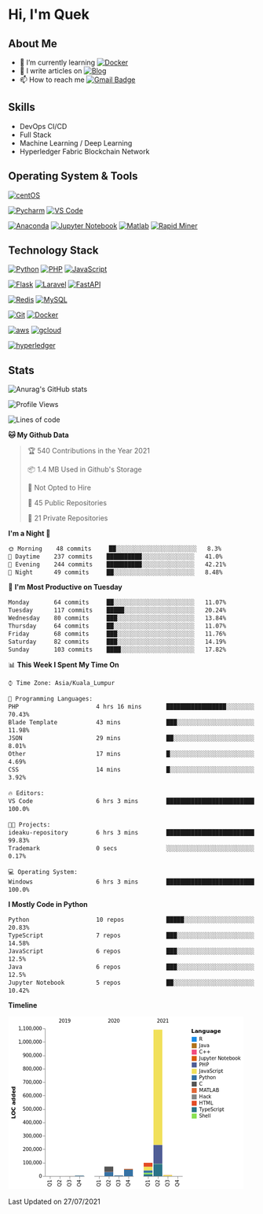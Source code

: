 # Hi, I'm Quek

## About Me

- 🌱 I’m currently learning [![Docker](https://img.shields.io/badge/-docker-005571?style=for-the-badge&logo=docker&logoColor=ffffff)](https://www.docker.com/)
- 📝 I write articles on [![Blog](https://img.shields.io/badge/-medium-ffffff?style=for-the-badge&logo=medium&logoColor=000000)](https://medium.com/)
- 📫 How to reach me [![Gmail Badge](https://img.shields.io/badge/-gmail-c14438?style=for-the-badge&logo=Gmail&logoColor=ffffff)](mailto:qyaojing@gmail.com) 

## Skills
- DevOps CI/CD
- Full Stack
- Machine Learning / Deep Learning
- Hyperledger Fabric Blockchain Network

## Operating System & Tools

[![centOS](https://img.shields.io/badge/CentOS-7.0-blue?style=flat-square&logo=CentOS&logoColor=262577)](https://www.centos.org/)

[![Pycharm](https://img.shields.io/badge/IDE-PyCharm-yellow?style=flat-square&logo=JetBrains)](https://www.jetbrains.com/pycharm/)
[![VS Code](https://img.shields.io/badge/IDE-VSCode-%23007ACC?style=flat-square&logo=Visual-studio-code)](https://code.visualstudio.com/)

[![Anaconda](https://img.shields.io/badge/DS_IDE-anaconda-%23007ACC?style=flat-square&logo=anaconda)](https://www.anaconda.com/)
[![Jupyter Notebook](https://img.shields.io/badge/DS_IDE-JupyterNotebook-%23007ACC?style=flat-square&logo=jupyter)](https://jupyter.org/)
[![Matlab](https://img.shields.io/badge/DS_IDE-Matlab-%23007ACC?style=flat-square&logo=matlab)](https://www.mathworks.com/products/matlab.html)
[![Rapid Miner](https://img.shields.io/badge/DS_IDE-RapidMiner-%23007ACC?style=flat-square&logo=rapidminer)](https://rapidminer.com/)

## Technology Stack

[![Python](https://img.shields.io/badge/-Python-3776AB?style=flat-square&logo=python&logoColor=ffffff)](https://www.python.org/)
[![PHP](https://img.shields.io/badge/-php-00ADD8?style=flat-square&logo=go&logoColor=ffffff)](https://www.php.net/)
[![JavaScript](https://img.shields.io/badge/-JavaScript-%23F7DF1C?style=flat-square&logo=javascript&logoColor=000000&labelColor=%23F7DF1C&color=%23FFCE5A)](https://www.javascript.com/)

[![Flask](https://img.shields.io/badge/-Flask-000000?style=flat-square&logo=Flask&logoColor=ffffff)](https://flask.palletsprojects.com/)
[![Laravel](https://img.shields.io/badge/-Laravel-000000?style=flat-square&logo=Laravel&logoColor=ff2d20)](https://laravel.com/)
[![FastAPI](https://img.shields.io/badge/-FastAPI-ffffff?style=flat-square&logo=FastAPI&logoColor=009688)](https://fastapi.tiangolo.com/)

[![Redis](https://img.shields.io/badge/-Redis-DC382D?style=flat-square&logo=Redis&logoColor=ffffff)](https://redis.io/)
[![MySQL](https://img.shields.io/badge/-MySQL-4479A1?style=flat-square&logo=MySQL&logoColor=ffffff)](https://www.mysql.com/)


[![Git](https://img.shields.io/badge/-Git-%23F05032?style=flat-square&logo=git&logoColor=%23ffffff)](https://git-scm.com/)
[![Docker](https://img.shields.io/badge/-Docker-2496ED?style=flat-square&logo=docker&logoColor=ffffff)](https://www.docker.com/)


[![aws](https://img.shields.io/badge/-amazonaws-%23F05032?style=flat-square&logo=amazon-aws&logoColor=%23ffffff)](https://git-scm.com/)
[![gcloud](https://img.shields.io/badge/-googlecloud-4285f4?style=flat-square&logo=google-cloud&logoColor=ffffff)](https://www.docker.com/)

[![hyperledger](https://img.shields.io/badge/-hyperledger-f9f8f8?style=flat-square&logo=hyperledger&logoColor=373737)](https://www.hyperledger.org/use/fabric/)

## Stats

![Anurag's GitHub stats](https://github-readme-stats.vercel.app/api?username=Skyquek&count_private=true&show_icons=true&theme=tokyonight)

<!--START_SECTION:waka-->
![Profile Views](http://img.shields.io/badge/Profile%20Views-3-blue)

![Lines of code](https://img.shields.io/badge/From%20Hello%20World%20I%27ve%20Written-1.3%20million%20lines%20of%20code-blue)

**🐱 My Github Data** 

> 🏆 540 Contributions in the Year 2021
 > 
> 📦 1.4 MB Used in Github's Storage 
 > 
> 🚫 Not Opted to Hire
 > 
> 📜 45 Public Repositories 
 > 
> 🔑 21 Private Repositories  
 > 
**I'm a Night 🦉** 

```text
🌞 Morning    48 commits     ██░░░░░░░░░░░░░░░░░░░░░░░   8.3% 
🌆 Daytime    237 commits    ██████████░░░░░░░░░░░░░░░   41.0% 
🌃 Evening    244 commits    ██████████░░░░░░░░░░░░░░░   42.21% 
🌙 Night      49 commits     ██░░░░░░░░░░░░░░░░░░░░░░░   8.48%

```
📅 **I'm Most Productive on Tuesday** 

```text
Monday       64 commits     ██░░░░░░░░░░░░░░░░░░░░░░░   11.07% 
Tuesday      117 commits    █████░░░░░░░░░░░░░░░░░░░░   20.24% 
Wednesday    80 commits     ███░░░░░░░░░░░░░░░░░░░░░░   13.84% 
Thursday     64 commits     ██░░░░░░░░░░░░░░░░░░░░░░░   11.07% 
Friday       68 commits     ███░░░░░░░░░░░░░░░░░░░░░░   11.76% 
Saturday     82 commits     ███░░░░░░░░░░░░░░░░░░░░░░   14.19% 
Sunday       103 commits    ████░░░░░░░░░░░░░░░░░░░░░   17.82%

```


📊 **This Week I Spent My Time On** 

```text
⌚︎ Time Zone: Asia/Kuala_Lumpur

💬 Programming Languages: 
PHP                      4 hrs 16 mins       █████████████████░░░░░░░░   70.43% 
Blade Template           43 mins             ███░░░░░░░░░░░░░░░░░░░░░░   11.98% 
JSON                     29 mins             ██░░░░░░░░░░░░░░░░░░░░░░░   8.01% 
Other                    17 mins             █░░░░░░░░░░░░░░░░░░░░░░░░   4.69% 
CSS                      14 mins             █░░░░░░░░░░░░░░░░░░░░░░░░   3.92%

🔥 Editors: 
VS Code                  6 hrs 3 mins        █████████████████████████   100.0%

🐱‍💻 Projects: 
ideaku-repository        6 hrs 3 mins        █████████████████████████   99.83% 
Trademark                0 secs              ░░░░░░░░░░░░░░░░░░░░░░░░░   0.17%

💻 Operating System: 
Windows                  6 hrs 3 mins        █████████████████████████   100.0%

```

**I Mostly Code in Python** 

```text
Python                   10 repos            █████░░░░░░░░░░░░░░░░░░░░   20.83% 
TypeScript               7 repos             ███░░░░░░░░░░░░░░░░░░░░░░   14.58% 
JavaScript               6 repos             ███░░░░░░░░░░░░░░░░░░░░░░   12.5% 
Java                     6 repos             ███░░░░░░░░░░░░░░░░░░░░░░   12.5% 
Jupyter Notebook         5 repos             ██░░░░░░░░░░░░░░░░░░░░░░░   10.42%

```


**Timeline**

![Chart not found](https://raw.githubusercontent.com/Skyquek/Skyquek/main/charts/bar_graph.png) 


 Last Updated on 27/07/2021
<!--END_SECTION:waka-->

<!--
**cxyfreedom/cxyfreedom** is a ✨ _special_ ✨ repository because its `README.md` (this file) appears on your GitHub profile.

Here are some ideas to get you started:

- 🔭 I’m currently working on ...
- 🌱 I’m currently learning ...
- 👯 I’m looking to collaborate on ...
- 🤔 I’m looking for help with ...
- 💬 Ask me about ...
- 📫 How to reach me: ...
- 😄 Pronouns: ...
- ⚡ Fun fact: ...
-->
